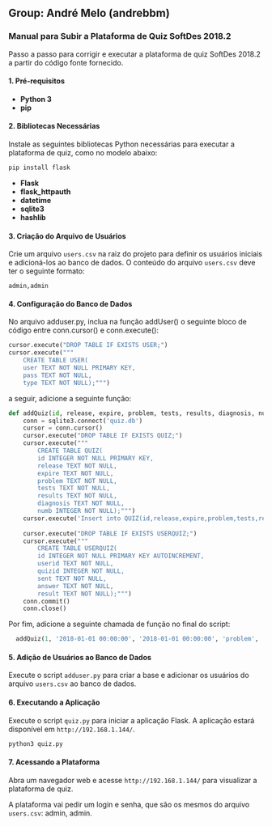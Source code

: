 ## Group: André Melo (andrebbm)
### Manual para Subir a Plataforma de Quiz SoftDes 2018.2

Passo a passo para corrigir e executar a plataforma de quiz SoftDes 2018.2 a partir do código fonte fornecido.

#### 1. **Pré-requisitos**

- **Python 3** 
- **pip**

#### 2. **Bibliotecas Necessárias**

Instale as seguintes bibliotecas Python necessárias para executar a plataforma de quiz, como no modelo abaixo:

```bash
pip install flask
```

- **Flask**
- **flask_httpauth**
- **datetime**
- **sqlite3**
- **hashlib**

#### 3. **Criação do Arquivo de Usuários**

Crie um arquivo `users.csv` na raiz do projeto para definir os usuários iniciais e adicioná-los ao banco de dados. O conteúdo do arquivo `users.csv` deve ter o seguinte formato:

```csv
admin,admin
```

#### 4. **Configuração do Banco de Dados**

No arquivo adduser.py, inclua na função addUser() o seguinte bloco de código entre conn.cursor() e conn.execute():

```python
cursor.execute("DROP TABLE IF EXISTS USER;")
cursor.execute("""
    CREATE TABLE USER(
    user TEXT NOT NULL PRIMARY KEY,
    pass TEXT NOT NULL,
    type TEXT NOT NULL);""")
```
a seguir, adicione a seguinte função:

```python
def addQuiz(id, release, expire, problem, tests, results, diagnosis, numb):
    conn = sqlite3.connect('quiz.db')
    cursor = conn.cursor()
    cursor.execute("DROP TABLE IF EXISTS QUIZ;")
    cursor.execute("""
        CREATE TABLE QUIZ(
        id INTEGER NOT NULL PRIMARY KEY,
        release TEXT NOT NULL,
        expire TEXT NOT NULL,
        problem TEXT NOT NULL,
        tests TEXT NOT NULL,
        results TEXT NOT NULL,
        diagnosis TEXT NOT NULL,
        numb INTEGER NOT NULL);""")
    cursor.execute('Insert into QUIZ(id,release,expire,problem,tests,results,diagnosis,numb) values({0},"{1}","{2}","{3}","{4}","{5}","{6}",{7});'.format(id, release, expire, problem, tests, results, diagnosis, numb))
    
    cursor.execute("DROP TABLE IF EXISTS USERQUIZ;")
    cursor.execute("""
        CREATE TABLE USERQUIZ(
        id INTEGER NOT NULL PRIMARY KEY AUTOINCREMENT,
        userid TEXT NOT NULL,
        quizid INTEGER NOT NULL,
        sent TEXT NOT NULL,
        answer TEXT NOT NULL,
        result TEXT NOT NULL);""")
    conn.commit()
    conn.close()
```

Por fim, adicione a seguinte chamada de função no final do script:

```python
  addQuiz(1, '2018-01-01 00:00:00', '2018-01-01 00:00:00', 'problem', 'tests', 'results', 'diagnosis', 1)
```

#### 5. **Adição de Usuários ao Banco de Dados**

Execute o script `adduser.py` para criar a base e adicionar os usuários do arquivo `users.csv` ao banco de dados.

#### 6. **Executando a Aplicação**

Execute o script `quiz.py` para iniciar a aplicação Flask. A aplicação estará disponível em `http://192.168.1.144/`.

```bash
python3 quiz.py
```

#### 7. **Acessando a Plataforma**

Abra um navegador web e acesse `http://192.168.1.144/` para visualizar a plataforma de quiz.

A plataforma vai pedir um login e senha, que são os mesmos do arquivo `users.csv`: admin, admin.